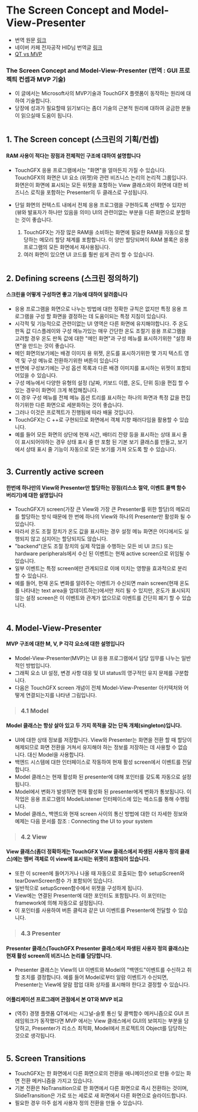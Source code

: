 # The Screen Concept and Model-View-Presenter
 - 번역 원문 [링크](https://touchgfx.zendesk.com/hc/en-us/articles/205717801-The-Screen-Concept-and-Model-View-Presenter)
 - 네이버 카페 전자공작 HID님 번역글 [링크](https://cafe.naver.com/circuitsmanual/213630)
 - [QT vs MVP](https://github.com/d-h-k/STM32F7508/blob/master/2_Contents/doc_The%20Screen%20Concept%20and%20Model-View-Presenter.md#%EC%96%B4%ED%94%8C%EB%A6%AC%EC%BC%80%EC%9D%B4%EC%85%98-%ED%94%84%EB%A1%9C%EA%B7%B8%EB%9E%98%EB%A8%B8-%EA%B4%80%EC%A0%90%EC%97%90%EC%84%9C-%EB%B3%B8-qt%EC%99%80-mvp-%EB%B9%84%EA%B5%90)
 ### The Screen Concept and Model-View-Presenter (번역 : GUI 프로젝틔 컨셉과 MVP 기술) 
   - 이 글에서는 Microsoft사의 MVP기술과 TouchGFX 플랫폼이 동작하는 원리에 대하여 기술합니다.
   - 당장에 성과가 필요할때 읽기보다는 좀더 기술의 근본적 원리에 대하여 궁금한 분들이 읽으실때 도움이 됩니다.
 #
 ## 1. The Screen concept (스크린의 기획/컨셉)
  #### RAM 사용이 적다는 장점과 전체적인 구조에 대하여 설명합니다 
   - TouchGFX 응용 프로그램에서는 "화면"을 얼마든지 가질 수 있습니다. TouchGFX의 화면은 UI 요소 (위젯)와 관련 비즈니스 논리의 논리적 그룹입니다. 화면은이 화면에 표시되는 모든 위젯을 포함하는 View 클래스와이 화면에 대한 비즈니스 로직을 포함하는 Presenter의 두 클래스로 구성됩니다.
 
   - 단일 화면의 컨텍스트 내에서 전체 응용 프로그램을 구현하도록 선택할 수 있지만 (뷰와 발표자가 하나만 있음을 의미) UI의 관련이없는 부분을 다른 화면으로 분할하는 것이 좋습니다.
     1. TouchGFX는 가장 많은 RAM을 소비하는 화면에 필요한 RAM을 자동으로 할당하는 메모리 할당 체계를 포함합니다. 이 양만 할당되며이 RAM 블록은 응용 프로그램의 모든 화면에서 재사용됩니다.
     2. 여러 화면이 있으면 UI 코드를 훨씬 쉽게 관리 할 수 ​​있습니다.
 #
 ## 2. Defining screens (스크린 정의하기)
  #### 스크린을 어떻게 구성하면 좋고 기능에 대하여 알려줍니다
   - 응용 프로그램을 화면으로 나누는 방법에 대한 정확한 규칙은 없지만 특정 응용 프로그램을 구성 할 화면을 결정하는 데 도움이되는 특정 지침이 있습니다. 
   - 시각적 및 기능적으로 관련이없는 UI 영역은 다른 화면에 유지해야합니다. 주 온도 판독 값 디스플레이와 구성 메뉴가있는 매우 간단한 온도 조절기 응용 프로그램을 고려할 경우 온도 판독 값에 대한 "메인 화면"과 구성 메뉴를 표시하기위한 "설정 화면"을 만드는 것이 좋습니다. 
   - 메인 화면의보기에는 배경 이미지 용 위젯, 온도를 표시하기위한 몇 가지 텍스트 영역 및 구성 메뉴로 전환하기위한 버튼이 있습니다
   - 반면에 구성보기에는 구성 옵션 목록과 다른 배경 이미지를 표시하는 위젯이 포함되어있을 수 있습니다. 
   - 구성 메뉴에서 다양한 유형의 설정 (날짜, 키보드 이름, 온도, 단위 등)을 편집 할 수있는 경우이 화면이 크게 복잡해집니다. 
   - 이 경우 구성 메뉴를 전체 메뉴 옵션 트리를 표시하는 하나의 화면과 특정 값을 편집하기위한 다른 화면으로 세분화하는 것이 좋습니다. 
   - 그러나 이것은 프로젝트가 진행됨에 따라 배울 것입니다.
   - TouchGFX는 C ++로 구현되므로 화면에서 객체 지향 패러다임을 활용할 수 있습니다. 
   - 예를 들어 모든 화면의 상단에 현재 시간, 배터리 잔량 등을 표시하는 상태 표시 줄이 표시되어야하는 경우 상태 표시 줄 만 포함 된 기본 보기 클래스를 만들고, 보기 에서 상태 표시 줄 기능이 자동으로 모든 보기를 가져 오도록 할 수 있습니다. 
 #
 ## 3. Currently active screen
  #### 한번에 하나만의 View와 Presenter만 할당하는 장점(리스소 절약, 이벤트 콜백 함수 버리기)에 대한 설명입니다
   - TouchGFX가 screen(가장 큰 View와 가장 큰 Presenter를 위한 할당)의 메모리를 할당하는 방식 때문에 한 번에 하나의 View와 하나의 Presenter만 활성화 될 수 있습니다. 
   - 따라서 온도 조절 장치가 온도 값을 표시하는 경우 설정 메뉴 화면은 어디에서도 실행되지 않고 심지어는 할당되지도 않습니다.
   - "backend"(온도 조절 장치의 실제 작업을 수행하는 모든 비 UI 코드) 또는 hardware peripherals에서 수신 된 이벤트는 현재 active screen으로 위임될 수 있습니다. 
   - 일부 이벤트는 특정 screen에만 관계되므로 이에 미치는 영향을 효과적으로 분리 할 수 ​​있습니다. 
   - 예를 들어, 현재 온도 변화를 알려주는 이벤트가 수신되면 main screen(현재 온도를 나타내는 text area을 업데이트하는)에서만 처리 될 수 있지만, 온도가 표시되지 않는 설정 screen은 이 이벤트와 관계가 없으므로 이벤트를 간단히 폐기 할 수 있습니다.
 #
 ## 4. Model-View-Presenter
  #### MVP 구조에 대한 M, V, P 각각 요소에 대한 설명입니다
   - Model-View-Presenter(MVP)는 UI 응용 프로그램에서 담당 임무를 나누는 일반적인 방법입니다. 
   - 그래픽 요소 UI 설정, 변경 사항 대응 및 UI status의 영구적인 유지 문제를 구분합니다.
   - 다음은 TouchGFX screen 개념이 전체 Model-View-Presenter 아키텍처와 어떻게 연결되는지를 나타낸 그림입니다.
  > ### 4.1 Model
   #### Model 클래스는 항상 살아 있고 두 가지 목적을 갖는 단독 개체(singleton)입니다. 
   - UI에 대한 상태 정보를 저장합니다. View와 Presenter는 화면을 전환 할 때 할당이 해제되므로 화면 전환을 거쳐서 유지해야 하는 정보를 저장하는 데 사용할 수 없습니다. 대신 Model을 사용합니다. 
   - 백엔드 시스템에 대한 인터페이스로 작동하여 현재 활성 screen에서 이벤트를 전달합니다.
   - Model 클래스는 현재 활성화 된 presenter에 대해 포인터를 갖도록 자동으로 설정됩니다. 
   - Model에서 변화가 발생하면 현재 활성화 된 presenter에게 변화가 통보됩니다. 이 작업은 응용 프로그램의 ModelListener 인터페이스에 있는 메소드를 통해 수행됩니다.
   - Model 클래스, 백엔드와 현재 screen 사이의 통신 방법에 대한 더 자세한 정보와 예제는 다음 문서를 참조 :  Connecting the UI to your system
  > ### 4.2 View
   #### View 클래스(좀더 정확하게는 TouchGFX View 클래스에서 파생된 사용자 정의 클래스)에는 멤버 객체로 이 view에 표시되는 위젯이 포함되어 있습니다. 
   - 또한 이 screen에 들어가거나 나올 때 자동으로 호출되는 함수 setupScreen와 tearDownScreen함수 가 포함되어 있습니다. 
   - 일반적으로 setupScreen함수에서 위젯을 구성하게 됩니다.
   - View에는 연결된 Presenter에 대한 포인터도 포함됩니다. 이 포인터는 framework에 의해 자동으로 설정됩니다. 
   - 이 포인터를 사용하여 버튼 클릭과 같은 UI 이벤트를 Presenter에 전달할 수 있습니다.
  > ### 4.3 Presenter
   #### Presenter 클래스(TouchGFX Presenter 클래스에서 파생된 사용자 정의 클래스)는 현재 활성 screen의 비즈니스 논리를 담당합니다. 
   - Presenter 클래스는 View의 UI 이벤트와 Model의 "백엔드"이벤트를 수신하고 취할 조치를 결정합니다. 예를 들어 Model로부터 알람 이벤트가 수신되면, Presenter는 View에 알람 팝업 대화 상자를 표시해야 한다고 결정할 수 있습니다.
   #### 어플리케이션 프로그래머 관점에서 본 QT와 MVP 비교 
   - (역주) 경쟁 플랫폼 QT에서는 시그널-슬롯 통신 및 콜백함수 메커니즘으로 GUI 프레임워크가 동작했다면 MVP 에서는 View 클래스에서 GUI의 보여지는 부분을 담당하고, Presenter가 리소스 최적화, Model에서 프로젝트의 Object를 담당하는것으로 생각됩니다.
 #
 ## 5. Screen Transitions
   - TouchGFX는 한 화면에서 다른 화면으로의 전환을 애니메이션으로 만들 수있는 화면 전환 메커니즘을 가지고 있습니다. 
   - 기본 전환은 NoTransition으로  한 화면에서 다른 화면으로 즉시 전환하는 것이며, SlideTransition은 가로 또는 세로로 새 화면에서 다른 화면으로 슬라이드합니다. 
   - 필요한 경우 아주 쉽게 사용자 정의 전환을 만들 수 있습니다.

